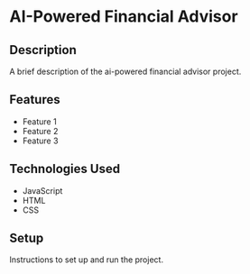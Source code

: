 # AI-Powered Financial Advisor

## Description

A brief description of the ai-powered financial advisor project.

## Features

- Feature 1
- Feature 2
- Feature 3

## Technologies Used

- JavaScript
- HTML
- CSS

## Setup

Instructions to set up and run the project.
